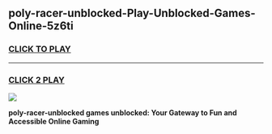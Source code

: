 
## poly-racer-unblocked-Play-Unblocked-Games-Online-5z6ti
<h3>
<a href="https://premium76.site?title=poly-racer-unblocked&ref=25A">CLICK TO PLAY</a></h3>
<hr>

<h3>
<a href="https://premium76.site?title=poly-racer-unblocked&ref=25A">CLICK 2 PLAY</a>
  
</h3>

<a href="https://premium76.site?title=poly-racer-unblocked&ref=25A"><img src="https://clearcache.store/games.png"></a>


**poly-racer-unblocked games unblocked: Your Gateway to Fun and Accessible Online Gaming**
